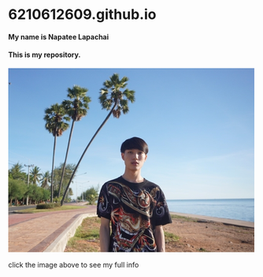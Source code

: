 # 6210612609.github.io

#### My name is Napatee Lapachai

#### This is my repository.

[![](me.jpg)](https://6210612609.github.io)

click the image above to see my full info
